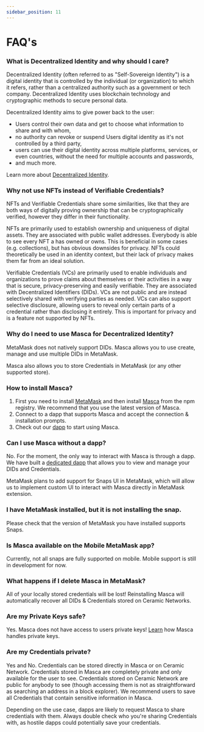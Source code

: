 ```yaml
---
sidebar_position: 11
---
```


# FAQ's

### What is Decentralized Identity and why should I care?

Decentralized Identity (often referred to as "Self-Sovereign Identity") is a digital identity that is controlled by the individual (or organization) to which it refers, rather than a centralized authority such as a government or tech company. Decentralized Identity uses blockchain technology and cryptographic methods to secure personal data.

Decentralized Identity aims to give power back to the user:

- Users control their own data and get to choose what information to share and with whom,
- no authority can revoke or suspend Users digital identity as it's not controlled by a third party,
- users can use their digital identity across multiple platforms, services, or even countries, without the need for multiple accounts and passwords,
- and much more.

Learn more about [Decentralized Identity](/docs/category/decentralized-or-self-sovereign-identity-ssi).

### Why not use NFTs instead of Verifiable Credentials?

NFTs and Verifiable Credentials share some similarities, like that they are both ways of digitally proving ownership that can be cryptographically verified, however they differ in their functionality.

NFTs are primarily used to establish ownership and uniqueness of digital assets. They are associated with public wallet addresses. Everybody is able to see every NFT a has owned or owns. This is beneficial in some cases (e.g. collections), but has obvious downsides for privacy. NFTs could theoretically be used in an identity context, but their lack of privacy makes them far from an ideal solution.

Verifiable Credentials (VCs) are primarily used to enable individuals and organizations to prove claims about themselves or their activities in a way that is secure, privacy-preserving and easily verifiable. They are associated with Decentralized Identifiers (DIDs). VCs are not public and are instead selectively shared with verifying parties as needed. VCs can also support selective disclosure, allowing users to reveal only certain parts of a credential rather than disclosing it entirely. This is important for privacy and is a feature not supported by NFTs.

### Why do I need to use Masca for Decentralized Identity?

MetaMask does not natively support DIDs. Masca allows you to use create, manage and use multiple DIDs in MetaMask.

Masca also allows you to store Credentials in MetaMask (or any other supported store).

### How to install Masca?

1. First you need to install [MetaMask](https://metamask.io/download/) and then install [Masca](https://www.npmjs.com/package/@blockchain-lab-um/masca) from the npm registry. We recommend that you use the latest version of Masca.
2. Connect to a dapp that supports Masca and accept the connection & installation prompts.
3. Check out our [dapp](https://masca.io) to start using Masca.

### Can I use Masca without a dapp?

No. For the moment, the only way to interact with Masca is through a dapp. We have built a [dedicated dapp](https://masca.io) that allows you to view and manage your DIDs and Credentials.

MetaMask plans to add support for Snaps UI in MetaMask, which will allow us to implement custom UI to interact with Masca directly in MetaMask extension.

### I have MetaMask installed, but it is not installing the snap.

Please check that the version of MetaMask you have installed supports Snaps.

### Is Masca available on the Mobile MetaMask app?

Currently, not all snaps are fully supported on mobile. Mobile support is still in development for now.

### What happens if I delete Masca in MetaMask?

All of your locally stored credentials will be lost! Reinstalling Masca will automatically recover all DIDs & Credentials stored on Ceramic Networks.

### Are my Private Keys safe?

Yes. Masca does not have access to users private keys! [Learn](./masca/design.md) how Masca handles private keys.

### Are my Credentials private?

Yes and No. Credentials can be stored directly in Masca or on Ceramic Network. Credentials stored in Masca are completely private and only available for the user to see. Credentials stored on Ceramic Network are public for anybody to see (though accessing them is not as straightforward as searching an address in a block explorer). We recommend users to save all Credentials that contain sensitive information in Masca.

Depending on the use case, dapps are likely to request Masca to share credentials with them. Always double check who you're sharing Credentials with, as hostile dapps could potentially save your credentials.
